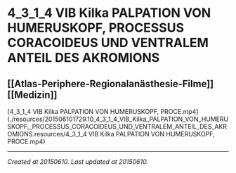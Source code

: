 # 4_3_1_4 VIB Kilka PALPATION VON HUMERUSKOPF, PROCESSUS CORACOIDEUS UND VENTRALEM ANTEIL DES AKROMIONS
 [[Atlas-Periphere-Regionalanästhesie-Filme]] [[Medizin]] 
---



[4\_3\_1\_4 VIB Kilka PALPATION VON HUMERUSKOPF, PROCE.mp4](./resources/201506101729.10_4_3_1_4_VIB_Kilka_PALPATION_VON_HUMERUSKOPF,_PROCESSUS_CORACOIDEUS_UND_VENTRALEM_ANTEIL_DES_AKROMIONS.resources/4_3_1_4 VIB Kilka PALPATION VON HUMERUSKOPF, PROCE.mp4)

---

_Created at 20150610._
_Last updated at 20150610._



